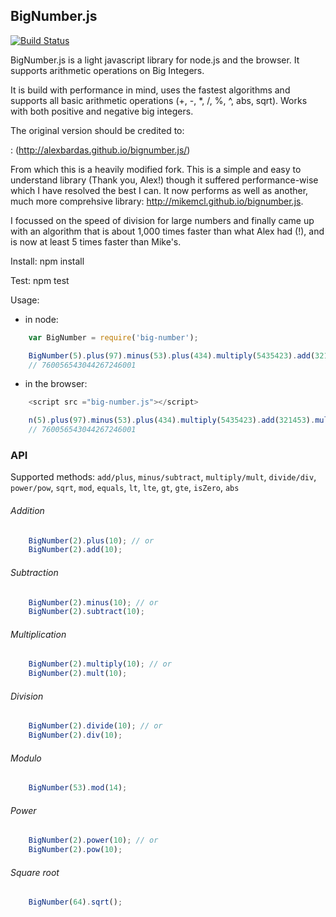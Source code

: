 ## BigNumber.js

[![Build Status](https://secure.travis-ci.org/dthwaite/bignumber.js.png)](http://travis-ci.org/dthwaite/bignumber.js)

BigNumber.js is a light javascript library for node.js and the browser. It supports arithmetic operations on Big Integers.

It is build with performance in mind, uses the fastest algorithms and supports all basic arithmetic operations
(+, -, *, /, %, ^, abs, sqrt). Works with both positive and negative big integers.

The original version should be credited to:

: (http://alexbardas.github.io/bignumber.js/)

From which this is a heavily modified fork. This is a simple and easy to understand library (Thank you, Alex!)
though it suffered performance-wise which I have resolved the best I can. It now performs as well
as another, much more comprehsive library: http://mikemcl.github.io/bignumber.js. 

I focussed on the speed of division for large numbers and finally came up with an algorithm that is about 1,000
times faster than what Alex had (!), and is now at least 5 times faster than Mike's.

Install:
npm install

Test:
npm test

Usage:

* in node:
```javascript
	var BigNumber = require('big-number');

    BigNumber(5).plus(97).minus(53).plus(434).multiply(5435423).add(321453).multiply(21).div(2).pow(2);
    // 760056543044267246001
```

* in the browser:
```javascript
	<script src ="big-number.js"></script>

    n(5).plus(97).minus(53).plus(434).multiply(5435423).add(321453).multiply(21).div(2).pow(2);
    // 760056543044267246001
```

### API

Supported methods: `add/plus`, `minus/subtract`, `multiply/mult`, `divide/div`, `power/pow`, `sqrt`, `mod`, `equals`,
`lt`, `lte`, `gt`, `gte`, `isZero`, `abs`

###### Addition
```javascript
	BigNumber(2).plus(10); // or
	BigNumber(2).add(10);
```

###### Subtraction
```javascript
	BigNumber(2).minus(10); // or
	BigNumber(2).subtract(10);
```

###### Multiplication
```javascript
	BigNumber(2).multiply(10); // or
	BigNumber(2).mult(10);
```

###### Division
```javascript
	BigNumber(2).divide(10); // or
	BigNumber(2).div(10);
```

###### Modulo
```javascript
	BigNumber(53).mod(14);
```

###### Power
```javascript
	BigNumber(2).power(10); // or
	BigNumber(2).pow(10);
```

###### Square root
```javascript
	BigNumber(64).sqrt();
```
